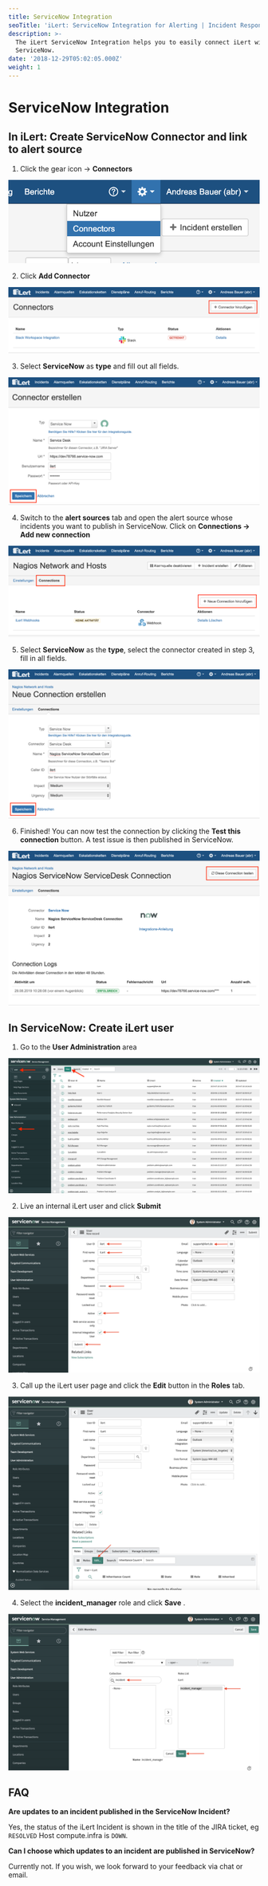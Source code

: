 ```yaml
---
title: ServiceNow Integration
seoTitle: 'iLert: ServiceNow Integration for Alerting | Incident Response | Uptime'
description: >-
  The iLert ServiceNow Integration helps you to easily connect iLert with
  ServiceNow.
date: '2018-12-29T05:02:05.000Z'
weight: 1
---
```


# ServiceNow Integration

## In iLert: Create ServiceNow Connector and link to alert source <a id="alarm-sources"></a>

1. Click the gear icon → **Connectors**

![](../.gitbook/assets/sn5.png)

2. Click **Add Connector**

![](../.gitbook/assets/sn6.png)

3. Select **ServiceNow** as **type** and fill out all fields.

![](../.gitbook/assets/sn7.png)

4. Switch to the **alert sources** tab and open the alert source whose incidents you want to publish in ServiceNow. Click on **Connections → Add new connection**

![](../.gitbook/assets/sn8.png)

5. Select **ServiceNow** as the **type**, select the connector created in step 3, fill in all fields.

![](../.gitbook/assets/sn9.png)

6. Finished! You can now test the connection by clicking the **Test this connection** button. A test issue is then published in ServiceNow.

![](../.gitbook/assets/sn10.png)

## In ServiceNow: Create iLert user <a id="create-user"></a>

1. Go to the **User Administration** area

![](../.gitbook/assets/sn1.png)

2. Live an internal iLert user and click **Submit**

![](../.gitbook/assets/sn2.png)

3. Call up the iLert user page and click the **Edit** button in the **Roles** tab.

![](../.gitbook/assets/sn3.png)

4. Select the **incident\_manager** role and click **Save** .

![](../.gitbook/assets/sn4.png)

## FAQ <a id="faq"></a>

**Are updates to an incident published in the ServiceNow Incident?**

Yes, the status of the iLert Incident is shown in the title of the JIRA ticket, eg `RESOLVED` Host compute.infra is `DOWN`.

**Can I choose which updates to an incident are published in ServiceNow?**

Currently not. If you wish, we look forward to your feedback via chat or email.

